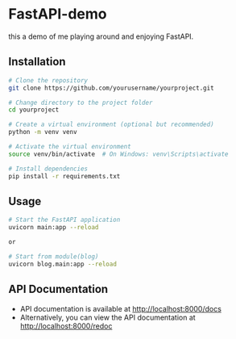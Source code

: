 # FastAPI-demo

this a demo of me playing around and enjoying FastAPI.

## Installation

```bash
# Clone the repository
git clone https://github.com/yourusername/yourproject.git

# Change directory to the project folder
cd yourproject

# Create a virtual environment (optional but recommended)
python -m venv venv

# Activate the virtual environment
source venv/bin/activate  # On Windows: venv\Scripts\activate

# Install dependencies
pip install -r requirements.txt
```

## Usage

```bash
# Start the FastAPI application
uvicorn main:app --reload

or

# Start from module(blog)
uvicorn blog.main:app --reload
```

## API Documentation

- API documentation is available at [http://localhost:8000/docs](http://localhost:8000/docs)
- Alternatively, you can view the API documentation at [http://localhost:8000/redoc](http://localhost:8000/redoc)
